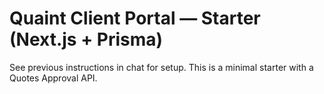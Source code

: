 # Quaint Client Portal — Starter (Next.js + Prisma)
See previous instructions in chat for setup. This is a minimal starter with a Quotes Approval API.

